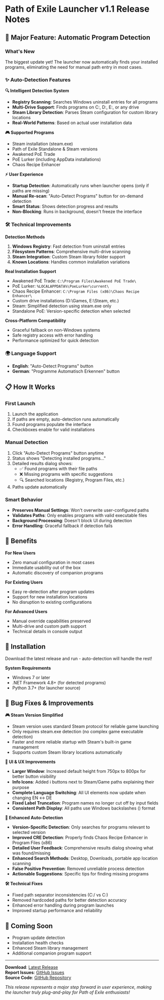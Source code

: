# Path of Exile Launcher v1.1 Release Notes

## 🎯 Major Feature: Automatic Program Detection

### What's New
The biggest update yet! The launcher now automatically finds your installed programs, eliminating the need for manual path entry in most cases.

### ✨ Auto-Detection Features

**🔍 Intelligent Detection System**
- **Registry Scanning**: Searches Windows uninstall entries for all programs
- **Multi-Drive Support**: Finds programs on C:\, D:\, E:\, or any drive
- **Steam Library Detection**: Parses Steam configuration for custom library locations
- **Real-World Patterns**: Based on actual user installation data

**🎮 Supported Programs**
- Steam installation (steam.exe)
- Path of Exile Standalone & Steam versions
- Awakened PoE Trade
- PoE Lurker (including AppData installations)
- Chaos Recipe Enhancer

**⚡ User Experience**
- **Startup Detection**: Automatically runs when launcher opens (only if paths are missing)
- **Manual Re-scan**: "Auto-Detect Programs" button for on-demand detection
- **Smart Status**: Shows detection progress and results
- **Non-Blocking**: Runs in background, doesn't freeze the interface

### 🛠 Technical Improvements

**Detection Methods**
1. **Windows Registry**: Fast detection from uninstall entries
2. **Filesystem Patterns**: Comprehensive multi-drive scanning
3. **Steam Integration**: Custom Steam library folder support
4. **Known Locations**: Handles common installation variations

**Real Installation Support**
- Awakened PoE Trade: `C:\Program Files\Awakened PoE Trade\`
- PoE Lurker: `%LOCALAPPDATA%\PoeLurker\current\`
- Chaos Recipe Enhancer: `C:\Program Files (x86)\Chaos Recipe Enhancer\`
- Custom drive installations (D:\Games\, E:\Steam\, etc.)
- Steam: Simplified detection using steam.exe only
- Standalone PoE: Version-specific detection when selected

**Cross-Platform Compatibility**
- Graceful fallback on non-Windows systems
- Safe registry access with error handling
- Performance optimized for quick detection

### 🌍 Language Support
- **English**: "Auto-Detect Programs" button
- **German**: "Programme Automatisch Erkennen" button

## 📋 How It Works

### First Launch
1. Launch the application
2. If paths are empty, auto-detection runs automatically
3. Found programs populate the interface
4. Checkboxes enable for valid installations

### Manual Detection
1. Click "Auto-Detect Programs" button anytime
2. Status shows "Detecting installed programs..."
3. Detailed results dialog shows:
   - ✅ Found programs with their file paths
   - ❌ Missing programs with specific suggestions
   - 🔍 Searched locations (Registry, Program Files, etc.)
4. Paths update automatically

### Smart Behavior
- **Preserves Manual Settings**: Won't overwrite user-configured paths
- **Validates Paths**: Only enables programs with valid executable files
- **Background Processing**: Doesn't block UI during detection
- **Error Handling**: Graceful fallback if detection fails

## 🎯 Benefits

**For New Users**
- Zero manual configuration in most cases
- Immediate usability out of the box
- Automatic discovery of companion programs

**For Existing Users**
- Easy re-detection after program updates
- Support for new installation locations
- No disruption to existing configurations

**For Advanced Users**
- Manual override capabilities preserved
- Multi-drive and custom path support
- Technical details in console output

## 🔧 Installation

Download the latest release and run - auto-detection will handle the rest!

**System Requirements**
- Windows 7 or later
- .NET Framework 4.8+ (for detected programs)
- Python 3.7+ (for launcher source)

## 🐛 Bug Fixes & Improvements

**🎮 Steam Version Simplified**
- Steam version uses standard Steam protocol for reliable game launching
- Only requires steam.exe detection (no complex game executable detection)
- Faster and more reliable startup with Steam's built-in game management
- Supports custom Steam library locations automatically

**🔧 UI & UX Improvements**
- **Larger Window**: Increased default height from 750px to 800px for better button visibility
- **Info Icons**: Added ℹ buttons next to Steam/Game paths explaining their purpose
- **Complete Language Switching**: All UI elements now update when changing EN ↔ DE
- **Fixed Label Truncation**: Program names no longer cut off by input fields
- **Consistent Path Display**: All paths use Windows backslashes (\) format

**🎯 Enhanced Auto-Detection**
- **Version-Specific Detection**: Only searches for programs relevant to selected version
- **Improved CRE Detection**: Properly finds Chaos Recipe Enhancer in Program Files (x86)
- **Detailed User Feedback**: Comprehensive results dialog showing what was found/missing
- **Enhanced Search Methods**: Desktop, Downloads, portable app location scanning
- **False Positive Prevention**: Removed unreliable process detection
- **Actionable Suggestions**: Specific tips for finding missing programs

**🛠 Technical Fixes**
- Fixed path separator inconsistencies (C:/ vs C:\)
- Removed hardcoded paths for better detection accuracy
- Enhanced error handling during program launches
- Improved startup performance and reliability

## 🚀 Coming Soon

- Program update detection
- Installation health checks
- Enhanced Steam library management
- Additional companion program support

---

**Download**: [Latest Release](https://github.com/ShiningPho3nix/poe-launcher/releases)  
**Report Issues**: [GitHub Issues](https://github.com/ShiningPho3nix/poe-launcher/issues)  
**Source Code**: [GitHub Repository](https://github.com/ShiningPho3nix/poe-launcher)

*This release represents a major step forward in user experience, making the launcher truly plug-and-play for Path of Exile enthusiasts!*